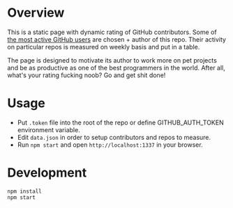 # Overview

This is a static page with dynamic rating of GitHub contributors.
Some of [the most active GitHub users](https://gist.github.com/paulmillr/2657075/)
are chosen + author of this repo. Their activity on particular repos is measured
on weekly basis and put in a table.

The page is designed to motivate its author to work more on
pet projects and be as productive as one of the best programmers in the world.
After all, what's your rating fucking noob? Go and get shit done!

# Usage

- Put `.token` file into the root of the repo or define GITHUB_AUTH_TOKEN
environment variable.
- Edit `data.json` in order to setup contributors and repos to measure.
- Run `npm start` and open `http://localhost:1337` in your browser.

# Development

```
npm install
npm start
```
